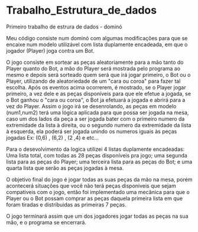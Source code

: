 # Trabalho_Estrutura_de_dados
Primeiro trabalho de estrura de dados - dominó

Meu código consiste num dominó com algumas modificações para que se encaixe num modelo utilizável com lista duplamente encadeada, em que o jogador (Player) joga contra um Bot.

O jogo consiste em sortear as peças aleatoriamente para a mão tanto do Player quanto do Bot, a mão do Player será mostrada pelo programa ao mesmo e depois será sorteado quem será que irá jogar primeiro, o Bot ou o Player, utilizando de aleatoriedade de um "cara ou coroa" para fazer tal escolha. 
Após os eventos acima ocorrerem, é mostrado, se o Player jogar primeiro, a vez dele e as peças disponíveis para que ele efetue a jogada, se o Bot ganhou o "cara ou coroa", o Bot ja efetuará a jogada e abrirá para a vez do Player.
Assim o jogo irá se desenrolando, as peças em modelo (num1,num2) terá uma lógica aplicada para que possa ser jogada na mesa, caso um dos lados da peça a ser jogada bater com o primeiro numero da extremidade da lista à direita, ou o segundo numero da extremidade da lista à esquerda, ela poderá ser jogada unindo os numeros iguais às peças jogadas Ex: (0,6) , (6,2) , (2 ,4) e etc...

Para o desevolvimento da logica utilizei 4 listas duplamente encadeadas: Uma lista total, com todas as 28 peças disponíveis pra jogo; uma segunda lista para as peças do Player; uma terceira lista para as peças do Bot; e uma quarta lista que serão as peças jogadas à mesa.

O objetivo final do jogo é jogar todas as suas peças da mão na mesa, porém acontecerá situações que você não terá peças disponiveis que sejam compativeis com o jogo, então foi implementado uma mecânica para que o Player ou o Bot possam comprar as peças daquela primeira lista em que foram tiradas e distribuidas as primeiras 7 peças.

O jogo terminará assim que um dos jogadores jogar todas as peças na sua mão, e o programa se encerrará.
